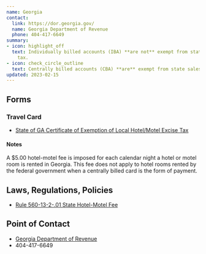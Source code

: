 ```yaml
---
name: Georgia
contact:
  link: https://dor.georgia.gov/
  name: Georgia Department of Revenue
  phone: 404-417-6649
summary:
- icon: highlight_off
  text: Individually billed accounts (IBA) **are not** exempt from state sales
    tax.
- icon: check_circle_outline
  text: Centrally billed accounts (CBA) **are** exempt from state sales tax.
updated: 2023-02-15
---
```


## Forms

### Travel Card

* [State of GA Certificate of Exemption of Local Hotel/Motel Excise Tax](https://www.google.com/url?client=internal-element-cse&cx=450907bf5042c4844&q=https://sao.georgia.gov/document/publication/sog-hotel-tax-exempt-formfinalpdf/download&sa=U&ved=2ahUKEwihpuv9t7KKAxURQzABHV4hGAMQFnoECAYQAQ&usg=AOvVaw2gZNdWpaA7dsJc2YMyPW9N&fexp=72801196,72801194,72801195)

#### Notes

A $5.00 hotel-motel fee is imposed for each calendar night a hotel or motel room is rented in Georgia.  This fee does not apply to hotel rooms rented by the federal government when a centrally billed card is the form of payment.

## Laws, Regulations, Policies

* [Rule 560-13-2-.01 State Hotel-Motel Fee](https://rules.sos.ga.gov/gac/560-13-2)

## Point of Contact
- [Georgia Department of Revenue](https://dor.georgia.gov/)
- 404-417-6649

